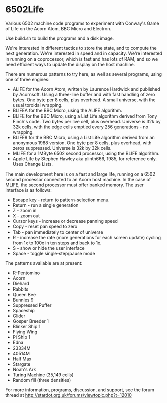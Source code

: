 # 6502Life
Various 6502 machine code programs to experiment with Conway's Game of Life on the Acorn Atom, BBC Micro and Electron.

Use build.sh to build the programs and a disk image.

We're interested in different tactics to store the state, and to compute the next generation. We're interested in speed and in capacity. We're interested in running on a coprocessor, which is fast and has lots of RAM, and so we need efficient ways to update the display on the host machine.

There are numerous patterns to try here, as well as several programs, using one of three engines:
* ALIFE for the Acorn Atom, written by Laurence Hardwick and published by Acornsoft. Using a three-line buffer and with fast handling of zero bytes. One byte per 8 cells, plus overhead. A small universe, with the usual toroidal wrapping.
* BLIFEA for the BBC Micro, using the ALIFE algorithm.
* BLIFE for the BBC Micro, using a List Life algorithm derived from Tony Finch's code. Two bytes per live cell, plus overhead. Universe is 32k by 32k cells, with the edge cells emptied every 256 generations - no wrapping.
* BLIFE8 for the BBC Micro, using a List Life algorithm derived from an anonymous 1988 version. One byte per 8 cells, plus overhead, with zeros suppressed. Universe is 32k by 32k cells.
* MLIFE for a 1MByte 6502 second processor, using the BLIFE algorithm.
* Apple Life by Stephen Hawley aka plinth666, 1985, for reference only. Uses Change Lists.

The main development here is on a fast and large life, running on a 6502 second processor connected to an Acorn host machine. In the case of MLIFE, the second processor must offer banked memory. The user interface is as follows:
* Escape key - return to pattern-selection menu.
* Return - run a single generation
* Z - zoom in
* X - zoom out
* Cursor keys - increase or decrease panning speed
* Copy - reset pan speed to zero
* Tab - pan immediately to center of universe
* R - increase the rate (more generations for each screen update) cycling from 1x to 100x in ten steps and back to 1x.
* S - show or hide the user interface
* Space - toggle single-step/pause mode

The patterns available are at present:
* R-Pentomino
* Acorn
* Diehard
* Rabbits
* Queen Bee
* Bunnies 9
* Suppressed Puffer
* Spaceship
* Glider
* Gosper Breeder 1
* Blinker Ship 1
* Flying Wing
* Pi Ship 1
* Edna
* 23334M
* 40514M
* Half Max
* Stargate
* Noah's Ark
* Turing Machine (35,149 cells)
* Random fill (three densities)

For more information, programs, discussion, and support, see the forum thread at
http://stardot.org.uk/forums/viewtopic.php?t=12010

